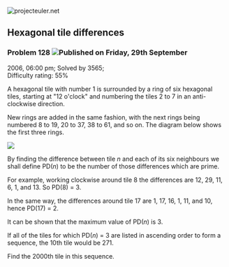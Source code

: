 ![projecteuler.net](images/print_page_logo.png)

## Hexagonal tile differences

### Problem 128 ![](images/icon_info.png)Published on Friday, 29th September
2006, 06:00 pm; Solved by 3565;  
Difficulty rating: 55%

A hexagonal tile with number 1 is surrounded by a ring of six hexagonal tiles,
starting at "12 o'clock" and numbering the tiles 2 to 7 in an anti-clockwise
direction.

New rings are added in the same fashion, with the next rings being numbered 8
to 19, 20 to 37, 38 to 61, and so on. The diagram below shows the first three
rings.

![](project/images/p128.gif)

By finding the difference between tile _n_ and each of its six neighbours we
shall define PD(_n_) to be the number of those differences which are prime.

For example, working clockwise around tile 8 the differences are 12, 29, 11,
6, 1, and 13. So PD(8) = 3.

In the same way, the differences around tile 17 are 1, 17, 16, 1, 11, and 10,
hence PD(17) = 2.

It can be shown that the maximum value of PD(_n_) is 3.

If all of the tiles for which PD(_n_) = 3 are listed in ascending order to
form a sequence, the 10th tile would be 271.

Find the 2000th tile in this sequence.

  
  

